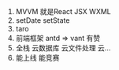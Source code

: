 1.  MVVM 就是React JSX WXML
2.  setDate setState
3.  taro
4.  前端框架 antd => vant 有赞
5.  全栈 云数据库 云文件处理 云...
6.  能上线 能竞赛